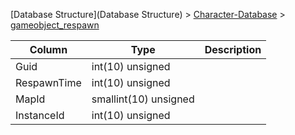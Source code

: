 [Database Structure](Database Structure) > [Character-Database](Character-Database) > [gameobject_respawn](gameobject_respawn)

Column | Type | Description
--- | --- | ---
Guid | int(10) unsigned | 
RespawnTime | int(10) unsigned | 
MapId | smallint(10) unsigned | 
InstanceId | int(10) unsigned | 

